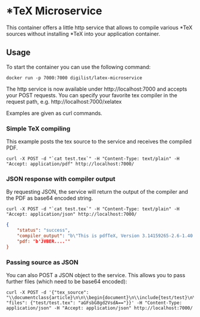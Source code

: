 # \*TeX Microservice

This container offers a little http service that allows to compile various \*TeX sources without installing \*TeX into your application container.

## Usage

To start the container you can use the following command:
```
docker run -p 7000:7000 digilist/latex-microservice
```

The http service is now available under http://localhost:7000 and accepts your POST requests. You can specify your favorite tex compiler in the request path, e.g. http://localhost:7000/xelatex

Examples are given as curl commands.

### Simple TeX compiling
This example posts the tex source to the service and receives the compiled PDF.
```
curl -X POST -d "`cat test.tex`" -H "Content-Type: text/plain" -H "Accept: application/pdf" http://localhost:7000/
```

### JSON response with compiler output
By requesting JSON, the service will return the output of the compiler and the PDF as base64 encoded string.
```
curl -X POST -d "`cat test.tex`" -H "Content-Type: text/plain" -H "Accept: application/json" http://localhost:7000/
```

```json
{
    "status": "success",
    "compiler_output": "b\"This is pdfTeX, Version 3.14159265-2.6-1.40.16...",
    "pdf: "b'JVBER....'"
}
```

### Passing source as JSON
You can also POST a JSON object to the service. This allows you to pass further files (which need to be base64 encoded):
```
curl -X POST -d '{"tex_source": "\\documentclass{article}\n\n\\begin{document}\n\\include{test/test}\n\\end{document}", "files": {"test/test.tex": "aGFsbG8gd2VsdA=="}}' -H "Content-Type: application/json" -H "Accept: application/json" http://localhost:7000/
```


